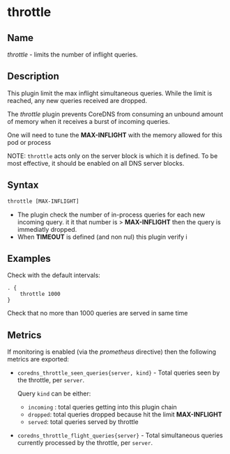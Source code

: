 # throttle

## Name

*throttle* - limits the number of inflight queries.

## Description

This plugin limit the max inflight simultaneous queries.
While the limit is reached, any new queries received are dropped.


The _throttle_ plugin prevents CoreDNS from consuming an unbound amount of memory
when it receives a burst of incoming queries.

One will need to tune the **MAX-INFLIGHT** with the memory allowed for this pod or process

NOTE: `throttle` acts only on the server block is which it is defined.
To be most effective, it should be enabled on all DNS server blocks.

## Syntax

~~~ txt
throttle [MAX-INFLIGHT]
~~~

* The plugin check the number of in-process queries for each new incoming query.
it it that number is > **MAX-INFLIGHT** then the query is immediatly dropped.
* When **TIMEOUT** is defined (and non nul) this plugin verify i

## Examples

Check with the default intervals:

~~~ corefile
. {
    throttle 1000
}
~~~

Check that no more than 1000 queries are served in same time


## Metrics

If monitoring is enabled (via the *prometheus* directive) then the following metrics are exported:

* `coredns_throttle_seen_queries{server, kind}` - Total queries seen by the throttle, per `server`.

   Query `kind` can be either:
   - `incoming` : total queries getting into this plugin chain
   - `dropped`: total queries dropped because hit the limit **MAX-INFLIGHT**
   - `served`: total queries served by throttle


* `coredns_throttle_flight_queries{server}` - Total simultaneous queries currently processed by the throttle, per `server`.

